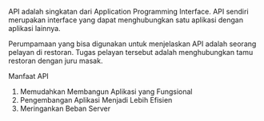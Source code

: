 API adalah singkatan dari Application Programming Interface. API sendiri merupakan interface yang dapat menghubungkan satu aplikasi dengan aplikasi lainnya.

Perumpamaan yang bisa digunakan untuk menjelaskan API adalah seorang pelayan di restoran. Tugas pelayan tersebut adalah menghubungkan tamu restoran dengan juru masak.

Manfaat API
1. Memudahkan Membangun Aplikasi yang Fungsional
2. Pengembangan Aplikasi Menjadi Lebih Efisien
3. Meringankan Beban Server